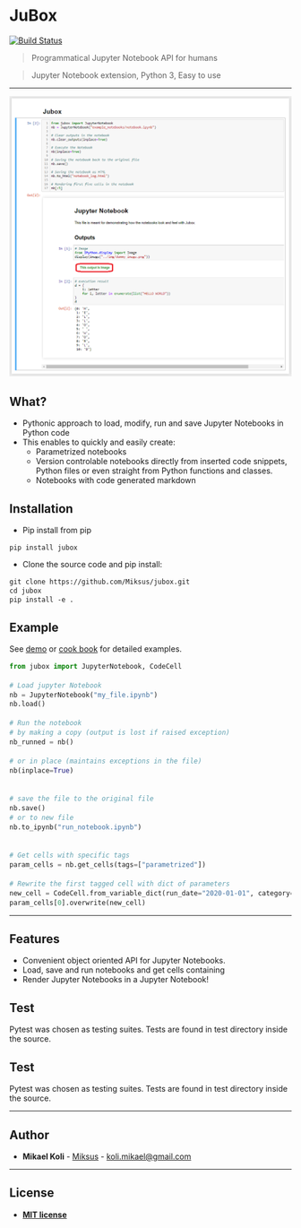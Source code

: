 
# JuBox
[![Build Status](https://travis-ci.com/Miksus/jubox.svg?branch=master)](https://travis-ci.com/Miksus/jubox)

> Programmatical Jupyter Notebook API for humans

> Jupyter Notebook extension, Python 3, Easy to use


---

![Example](docs/img/example.png "Jubox image")

## What?
- Pythonic approach to load, modify, run and save Jupyter Notebooks in Python code
- This enables to quickly and easily create:
    - Parametrized notebooks
    - Version controlable notebooks directly from inserted code snippets, Python files or even straight from Python functions and classes.
    - Notebooks with code generated markdown

## Installation

- Pip install from pip
```shell
pip install jubox
```

- Clone the source code and pip install:
```shell
git clone https://github.com/Miksus/jubox.git
cd jubox
pip install -e .
```

## Example

See [demo](docs/Demo.ipynb) or [cook book](docs/cookbook/README.md) for detailed examples. 

```python
from jubox import JupyterNotebook, CodeCell

# Load jupyter Notebook
nb = JupyterNotebook("my_file.ipynb")
nb.load()

# Run the notebook
# by making a copy (output is lost if raised exception)
nb_runned = nb()

# or in place (maintains exceptions in the file)
nb(inplace=True)


# save the file to the original file
nb.save()
# or to new file
nb.to_ipynb("run_notebook.ipynb")


# Get cells with specific tags
param_cells = nb.get_cells(tags=["parametrized"])

# Rewrite the first tagged cell with dict of parameters
new_cell = CodeCell.from_variable_dict(run_date="2020-01-01", category="blue")
param_cells[0].overwrite(new_cell)

```


---

## Features
- Convenient object oriented API for Jupyter Notebooks. 
- Load, save and run notebooks and get cells containing 
- Render Jupyter Notebooks in a Jupyter Notebook!

## Test
Pytest was chosen as testing suites. Tests are found in test directory inside the source. 

## Test
Pytest was chosen as testing suites. Tests are found in test directory inside the source. 


---

## Author

* **Mikael Koli** - [Miksus](https://github.com/Miksus) - koli.mikael@gmail.com

---
## License

- **[MIT license](http://opensource.org/licenses/mit-license.php)**